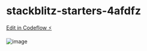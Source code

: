 # stackblitz-starters-4afdfz

[Edit in Codeflow ⚡️](https://stackblitz.com/~/github.com/Gaurav6342/stackblitz-starters-4afdfz)

![image](https://github.com/Gaurav6342/stackblitz-starters-4afdfz/assets/48625801/ea54369c-0d2d-4c2a-9558-85c51add09d7)
